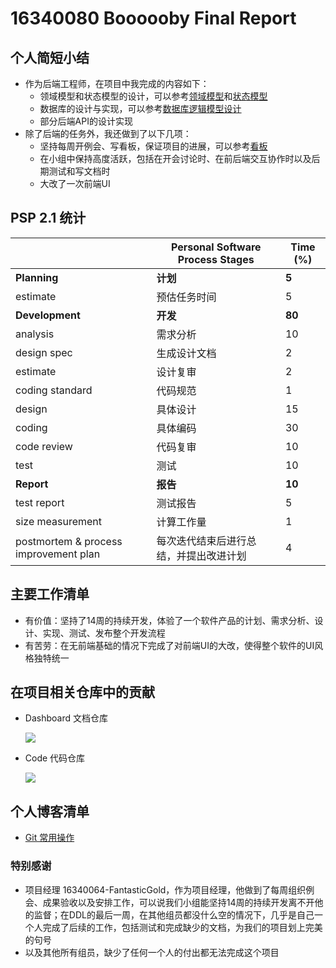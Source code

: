 # 16340080 Boooooby Final Report



## 个人简短小结

- 作为后端工程师，在项目中我完成的内容如下：
  - 领域模型和状态模型的设计，可以参考[领域模型](https://github.com/swsad/Dashboard/raw/master/6-requirement-specification/3.1-domain-models.md)和[状态模型](https://github.com/swsad/Dashboard/raw/master/6-requirement-specification/4.1-state-models.md)
  - 数据库的设计与实现，可以参考[数据库逻辑模型设计](https://github.com/swsad/Dashboard/raw/master/7-design/2.1-database-design.md)
  - 部分后端API的设计实现
- 除了后端的任务外，我还做到了以下几项：
  - 坚持每周开例会、写看板，保证项目的进展，可以参考[看板](https://github.com/swsad/Dashboard/projects)
  - 在小组中保持高度活跃，包括在开会讨论时、在前后端交互协作时以及后期测试和写文档时
  - 大改了一次前端UI



## PSP 2.1 统计

|                                       | **Personal Software Process Stages**   | **Time (%)** |
| ------------------------------------- | -------------------------------------- | ------------ |
| **Planning**                          | **计划**                               | **5**        |
| estimate                              | 预估任务时间                           | 5            |
| **Development**                       | **开发**                               | **80**       |
| analysis                              | 需求分析                               | 10           |
| design spec                           | 生成设计文档                           | 2            |
| estimate                              | 设计复审                               | 2            |
| coding standard                       | 代码规范                               | 1            |
| design                                | 具体设计                               | 15           |
| coding                                | 具体编码                               | 30           |
| code review                           | 代码复审                               | 10           |
| test                                  | 测试                                   | 10           |
| **Report**                            | **报告**                               | **10**       |
| test report                           | 测试报告                               | 5            |
| size measurement                      | 计算工作量                             | 1            |
| postmortem & process improvement plan | 每次迭代结束后进行总结，并提出改进计划 | 4            |



## 主要工作清单

- 有价值：坚持了14周的持续开发，体验了一个软件产品的计划、需求分析、设计、实现、测试、发布整个开发流程
- 有苦劳：在无前端基础的情况下完成了对前端UI的大改，使得整个软件的UI风格独特统一



## 在项目相关仓库中的贡献

- Dashboard 文档仓库

  ![](/Users/booooby/Documents/系分/Dashboard.png)

- Code 代码仓库

  ![](/Users/booooby/Documents/系分/Code.png)



## 个人博客清单

- [Git 常用操作](https://blog.csdn.net/Booooooby/article/details/93773871)



### 特别感谢

- 项目经理 16340064-FantasticGold，作为项目经理，他做到了每周组织例会、成果验收以及安排工作，可以说我们小组能坚持14周的持续开发离不开他的监督；在DDL的最后一周，在其他组员都没什么空的情况下，几乎是自己一个人完成了后续的工作，包括测试和完成缺少的文档，为我们的项目划上完美的句号
- 以及其他所有组员，缺少了任何一个人的付出都无法完成这个项目

